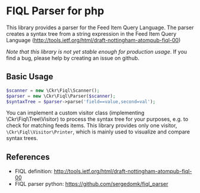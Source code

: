 FIQL Parser for php
===================

This library provides a parser for the Feed Item Query Language.
The parser creates a syntax tree from a string expression in the Feed Item Query Language
(http://tools.ietf.org/html/draft-nottingham-atompub-fiql-00)

*Note that this library is not yet stable enough for production usage*. If you find a bug, please
help by creating an issue on github.

Basic Usage
-----------

```php
$scanner = new \Ckr\Fiql\Scanner();
$parser = new \Ckr\Fiql\Parser($scanner);
$syntaxTree = $parser->parse('field==value,second=val');
```

You can implement a custom visitor class (implementing \Ckr\Fiql\Tree\Visitor) to process
the syntax tree for your purposes, e.g. to check for matching feeds items. This library
provides only one visitor, `\Ckr\Fiql\Visitor\Printer`, which is mainly used to
visualize and compare syntax trees.

References
-----------

* FIQL definition: http://tools.ietf.org/html/draft-nottingham-atompub-fiql-00
* FIQL parser python: https://github.com/sergedomk/fiql_parser